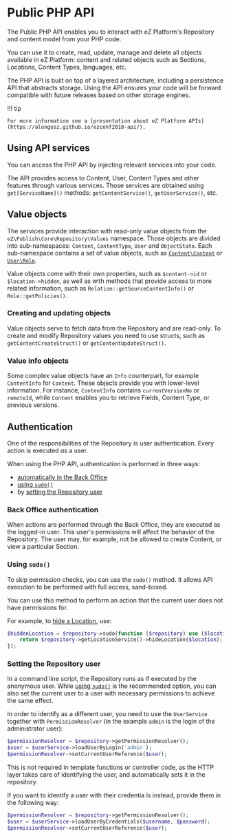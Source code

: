 # Public PHP API

The Public PHP API enables you to interact with eZ Platform's Repository and content model from your PHP code.

You can use it to create, read, update, manage and delete all objects available in eZ Platform:
content and related objects such as Sections, Locations, Content Types, languages, etc.

The PHP API is built on top of a layered architecture, including a persistence API that abstracts storage.
Using the API ensures your code will be forward compatible with future releases based on other storage engines.

!!! tip

    For more information see a [presentation about eZ Platform APIs](https://alongosz.github.io/ezconf2018-api/).

## Using API services

You can access the PHP API by injecting relevant services into your code.

The API provides access to Content, User, Content Types and other features through various services.
Those services are obtained using `get[ServiceName]()` methods: `getContentService()`, `getUserService()`, etc.

## Value objects

The services provide interaction with read-only value objects from the `eZ\Publish\Core\Repository\Values` namespace.
Those objects are divided into sub-namespaces: `Content`, `ContentType`, `User` and `ObjectState`.
Each sub-namespace contains a set of value objects,
such as [`Content\Content`](https://github.com/ezsystems/ezpublish-kernel/blob/master/eZ/Publish/Core/Repository/Values/Content/Content.php)
or [`User\Role`](https://github.com/ezsystems/ezpublish-kernel/blob/master/eZ/Publish/Core/Repository/Values/User/Role.php).

Value objects come with their own properties, such as `$content->id` or `$location->hidden`,
as well as with methods that provide access to more related information,
such as `Relation::getSourceContentInfo()` or `Role::getPolicies()`.

### Creating and updating objects

Value objects serve to fetch data from the Repository and are read-only.
To create and modify Repository values you need to use structs, such as `getContentCreateStruct()` or `getContentUpdateStruct()`.

### Value info objects

Some complex value objects have an `Info` counterpart, for example `ContentInfo` for `Content`.
These objects provide you with lower-level information.
For instance, `ContentInfo` contains `currentVersionNo` or `remoteId`,
while `Content` enables you to retrieve Fields, Content Type, or previous versions.

## Authentication

One of the responsibilities of the Repository is user authentication. Every action is executed *as* a user.

When using the PHP API, authentication is performed in three ways:
- [automatically in the Back Office](#back-office-authentication)
- [using `sudo()`](#using-sudo)
- by [setting the Repository user](#setting-the-repository-user)

### Back Office authentication

When actions are performed through the Back Office, they are executed as the logged-in user.
This user's permissions will affect the behavior of the Repository.
The user may, for example, not be allowed to create Content, or view a particular Section.

### Using `sudo()`

To skip permission checks, you can use the `sudo()` method.
It allows API execution to be performed with full access, sand-boxed.

You can use this method to perform an action that the current user does not have permissions for.

For example, to [hide a Location](public_php_api_locations.md#hideunhide-location), use:

``` php
$hiddenLocation = $repository->sudo(function ($repository) use ($location) {
    return $repository->getLocationService()->hideLocation($location);
});
```

### Setting the Repository user

In a command line script, the Repository runs as if executed by the anonymous user.
While [using `sudo()`](#using-sudo) is the recommended option,
you can also set the current user to a user with necessary permissions to achieve the same effect.

In order to identify as a different user, you need to use the `UserService` together with `PermissionResolver`
(in the example `admin` is the login of the administrator user):

``` php
$permissionResolver = $repository->getPermissionResolver();
$user = $userService->loadUserByLogin('admin');
$permissionResolver->setCurrentUserReference($user);
```

This is not required in template functions or controller code,
as the HTTP layer takes care of identifying the user, and automatically sets it in the repository.

If you want to identify a user with their credentia ls instead, provide them in the following way:

``` php
$permissionResolver = $repository->getPermissionResolver();
$user = $userService->loadUserByCredentials($username, $password);
$permissionResolver->setCurrentUserReference($user);
```
